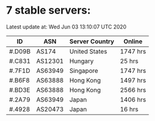 # 7 stable servers:

Latest update at: Wed Jun 03 13:10:07 UTC 2020

| ID | ASN | Server Country | Online |
| -- | --- | -------------- | ------ |
| #.D09B | AS174 | United States | 1747 hrs |
| #.C831 | AS12301 | Hungary | 25 hrs |
| #.7F1D | AS63949 | Singapore | 1747 hrs |
| #.B6F8 | AS63888 | Hong Kong | 1497 hrs |
| #.BD3E | AS63888 | Hong Kong | 2566 hrs |
| #.2A79 | AS63949 | Japan | 1406 hrs |
| #.4928 | AS20473 | Japan | 16 hrs |

